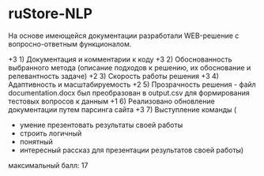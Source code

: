# ruStore-NLP
На основе имеющейся документации разработали WEB-решение с вопросно-ответным функционалом. 

+3 1) Документация и комментарии к коду 
+3 2) Обоснованность выбранного метода (описание подходов к решению, их обоснование и релевантность задаче)
+2 3) Скорость работы решения
+3 4) Адаптивность и масштабируемость
+2 5) Прозрачность решения - файл documentation.docx был преобразован в output.csv для формирования тестовых вопросов к данным 
+1 6) Реализовано обновление документации путем парсинга сайта
+3 7) Выступление команды (
   + умение презентовать результаты своей работы
   + строить логичный
   + понятный 
   + интересный рассказ для презентации результатов своей работы)

максимальный балл: 17 
